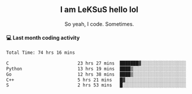 <h2 align="center">I am LeKSuS hello lol</h2>
<p align="center">So yeah, I code. Sometimes.</p>

#### :computer: Last month coding activity
<!--START_SECTION:waka-->

```txt
Total Time: 74 hrs 16 mins

C                          23 hrs 27 mins  ███████▓░░░░░░░░░░░░░░░░░   30.98 %
Python                     13 hrs 19 mins  ████▒░░░░░░░░░░░░░░░░░░░░   17.60 %
Go                         12 hrs 38 mins  ████▒░░░░░░░░░░░░░░░░░░░░   16.70 %
C++                        5 hrs 21 mins   █▓░░░░░░░░░░░░░░░░░░░░░░░   07.07 %
S                          2 hrs 53 mins   █░░░░░░░░░░░░░░░░░░░░░░░░   03.81 %
```

<!--END_SECTION:waka-->
